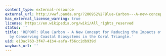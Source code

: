 ```yaml
---
content_type: external-resource
external_url: http://wwf.panda.org/?206952%2FBlue-Carbon---A-new-concept-for-reducing-the-impacts-of-climate-change-by-conserving-coastal-ecosystems-in-the-Coral-Triangle
has_external_license_warning: true
license: https://en.wikipedia.org/wiki/All_rights_reserved
status: ''
title: 'REPORT: Blue Carbon - A New Concept for Reducing the Impacts of Climate Change
  by Conserving Coastal Ecosystems in the Coral Triangle.'
uid: e13ac763-3f47-41b4-aafa-f56cc2db939d
wayback_url: ''
---
```

